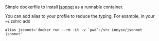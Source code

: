 Simple dockerfile to install [jsonnet](https://github.com/google/jsonnet) as a runnable container. 

You can add alias to your profile to reduce the typing. For example, in your ~/.zshrc add

```
alias jsonnet='docker run --rm -it -v `pwd`:/src innyso/jsonnet jsonnet'
```

